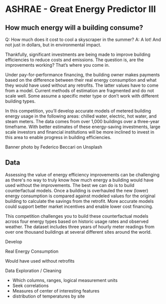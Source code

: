 # ASHRAE - Great Energy Predictor III
## How much energy will a building consume?

Q: How much does it cost to cool a skyscraper in the summer?
A: A lot! And not just in dollars, but in environmental impact.

Thankfully, significant investments are being made to improve building efficiencies to reduce costs and emissions. 
The question is, are the improvements working? That’s where you come in. 

Under pay-for-performance financing, the building owner makes payments based on the difference between their real energy consumption and what they would have used without any retrofits. 
The latter values have to come from a model. Current methods of estimation are fragmented and do not scale well. Some assume a specific meter type or don’t work with different building types.

In this competition, you’ll develop accurate models of metered building energy usage in the following areas: chilled water, electric, hot water, and steam meters. 
The data comes from over 1,000 buildings over a three-year timeframe. With better estimates of these energy-saving investments, large scale investors and financial institutions will be more inclined to invest in this area to enable progress in building efficiencies.


Banner photo by Federico Beccari on Unsplash

## Data
Assessing the value of energy efficiency improvements can be challenging as there's no way to truly know how much energy a building would have used without the improvements. The best we can do is to build counterfactual models. Once a building is overhauled the new (lower) energy consumption is compared against modeled values for the original building to calculate the savings from the retrofit. More accurate models could support better market incentives and enable lower cost financing.

This competition challenges you to build these counterfactual models across four energy types based on historic usage rates and observed weather. The dataset includes three years of hourly meter readings from over one thousand buildings at several different sites around the world.


Develop

Real Energy Consumption

Would have used without retrofits


Data Exploration / Cleaning

- Which columns, ranges, logical measurement units
- Seek correlations
- Measures of center of interesting features
- distribution of temperatures by site




